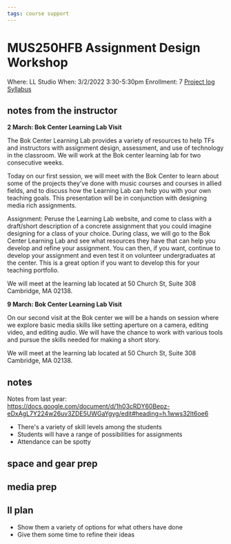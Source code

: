 ```yaml
---
tags: course support
---
```

# MUS250HFB Assignment Design Workshop

Where: LL Studio
When: 3/2/2022 3:30-5:30pm
Enrollment: 7
[Project log]()
[Syllabus](https://airtable.com/appOgUGNrRPyW0xRm/tblF0oKLCPhK6TnAe/viwxouIdoOK1PvsTF/recDXnZha9fUo7SQk/flde6CJXApRaFoOpC/attNBLgePuvNK9Ow8?blocks=hide)

## notes from the instructor

**2 March: Bok Center Learning Lab Visit**

The Bok Center Learning Lab provides a variety of resources to help TFs and instructors with assignment design, assessment, and use of technology in the classroom. We will work  at the Bok center learning lab for two consecutive weeks.

Today on our first session, we will meet with the Bok Center to learn about some of the projects they’ve done with music courses and courses in allied fields, and to discuss how the Learning Lab can help you with your own teaching goals. This presentation will be in conjunction with designing media rich assignments. 

Assignment: Peruse the Learning Lab website, and come to class with a draft/short description of a concrete assignment that you could imagine designing for a class of your choice. During class, we will go to the Bok Center Learning Lab and see what resources they have that can help you develop and refine your assignment. You can then, if you want, continue to develop your assignment and even test it on volunteer undergraduates at the center. This is a great option if you want to develop this for your teaching portfolio.

We will meet at the learning lab located at 50 Church St, Suite 308 Cambridge, MA 02138.

 

**9 March: Bok Center Learning Lab Visit**

On our second visit at the Bok center we will be a hands on session where we explore basic media skills like setting aperture on a camera, editing video, and editing audio. We will have the chance to work with various tools and pursue the skills needed for making a short story.

We will meet at the learning lab located at 50 Church St, Suite 308 Cambridge, MA 02138.



## notes

Notes from last year: https://docs.google.com/document/d/1h03cRDY60Bepz-eDxAgL7Y224w26uv3ZDE5UWGaYgyg/edit#heading=h.1wws32lt6oe6

* There's a variety of skill levels among the students
* Students will have a range of possibilities for assignments
* Attendance can be spotty


## space and gear prep
## media prep
## ll plan

* Show them a variety of options for what others have done
* Give them some time to refine their ideas